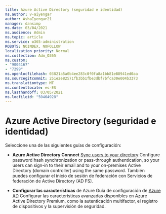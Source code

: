 ```yaml
---
title: Azure Active Directory (seguridad e identidad)
ms.author: v-aiyengar
author: AshaIyengar21
manager: dansimp
ms.date: 03/04/2021
ms.audience: Admin
ms.topic: article
ms.service: o365-administration
ROBOTS: NOINDEX, NOFOLLOW
localization_priority: Normal
ms.collection: Adm_O365
ms.custom:
- "9004167"
- "7299"
ms.openlocfilehash: 03821a5a0b4ee283c0f0fa8a1bb81e88941ed0aa
ms.sourcegitcommit: 251e2e82571fb3bb1fbe3dbf7bfca30e004b3373
ms.translationtype: MT
ms.contentlocale: es-ES
ms.lasthandoff: 03/05/2021
ms.locfileid: "50464928"
---
```

# <a name="azure-active-directory-security-and-identity"></a>Azure Active Directory (seguridad e identidad)

Seleccione una de las siguientes guías de configuración:

- **Azure Active Directory Connect** [Sync users to your directory](https://go.microsoft.com/fwlink/?linkid=2071310) Configure password hash synchronization or pass-through authentication, so your users can sign-in to their email and to your on-premises Active Directory (domain controller) using the same password. También puedes configurar el inicio de sesión de federación con Servicios de federación de Active Directory (AD FS).

- **Configurar las características** de Azure Guía de configuración de [Azure AD](https://go.microsoft.com/fwlink/?linkid=2134390) Configurar las características avanzadas disponibles en Azure Active Directory Premium, como la autenticación multifactor, el registro de dispositivos y la supervisión de seguridad.
